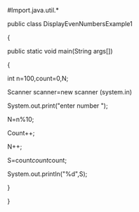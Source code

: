 #Import.java.util.*

public class DisplayEvenNumbersExample1  

{  

public static void main(String args[])   

{  

int n=100,count=0,N; 

Scanner  scanner=new scanner (system.in)

System.out.print("enter number ");  

N=n%10;

Count++;

N++;

S=count*count*count;

System.out.println("%d",S);

}

}
